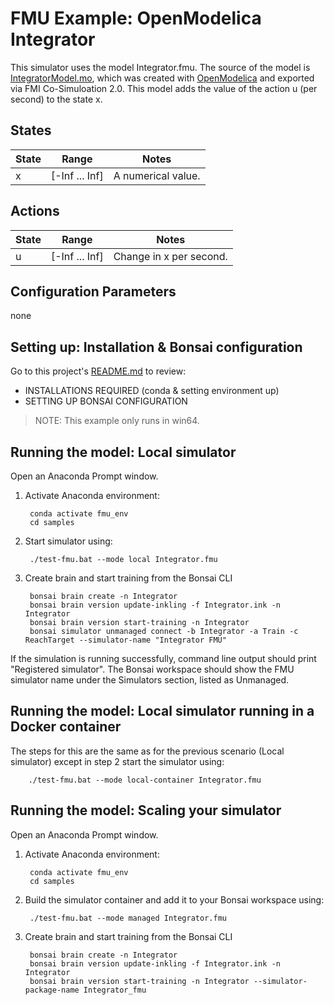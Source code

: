 # FMU Example: OpenModelica Integrator

This simulator uses the model Integrator.fmu. The source of the model is [IntegratorModel.mo](sim/IntegratorModel.mo), which was created with [OpenModelica](https://openmodelica.org/) and exported via FMI Co-Simuloation 2.0. This model adds the value of the action u (per second) to the state x.

## States

| State         | Range            | Notes    |
| ------------- | ---------------- | -------- |
| x             | [-Inf ... Inf]   | A numerical value. |

## Actions

| State               | Range                | Notes    |
| ------------------- | -------------------- | -------- |
| u                   | [-Inf ... Inf]       | Change in x per second. |

## Configuration Parameters

none

## Setting up: Installation & Bonsai configuration

Go to this project's [README.md](../../README.md) to review:

- INSTALLATIONS REQUIRED (conda & setting environment up)
- SETTING UP BONSAI CONFIGURATION

> NOTE: This example only runs in win64.

## Running the model: Local simulator

Open an Anaconda Prompt window.

1. Activate Anaconda environment:

        conda activate fmu_env
        cd samples

2. Start simulator using:

        ./test-fmu.bat --mode local Integrator.fmu

3. Create brain and start training from the Bonsai CLI

        bonsai brain create -n Integrator
        bonsai brain version update-inkling -f Integrator.ink -n Integrator
        bonsai brain version start-training -n Integrator
        bonsai simulator unmanaged connect -b Integrator -a Train -c ReachTarget --simulator-name "Integrator FMU"

If the simulation is running successfully, command line output should print "Registered simulator".
The Bonsai workspace should show the FMU simulator name under the Simulators section, listed as Unmanaged.

## Running the model: Local simulator running in a Docker container

The steps for this are the same as for the previous scenario (Local simulator) except in step 2 start the simulator using:

        ./test-fmu.bat --mode local-container Integrator.fmu

## Running the model: Scaling your simulator

Open an Anaconda Prompt window.

1. Activate Anaconda environment:

        conda activate fmu_env
        cd samples

2. Build the simulator container and add it to your Bonsai workspace using:

        ./test-fmu.bat --mode managed Integrator.fmu

3. Create brain and start training from the Bonsai CLI

        bonsai brain create -n Integrator
        bonsai brain version update-inkling -f Integrator.ink -n Integrator
        bonsai brain version start-training -n Integrator --simulator-package-name Integrator_fmu

